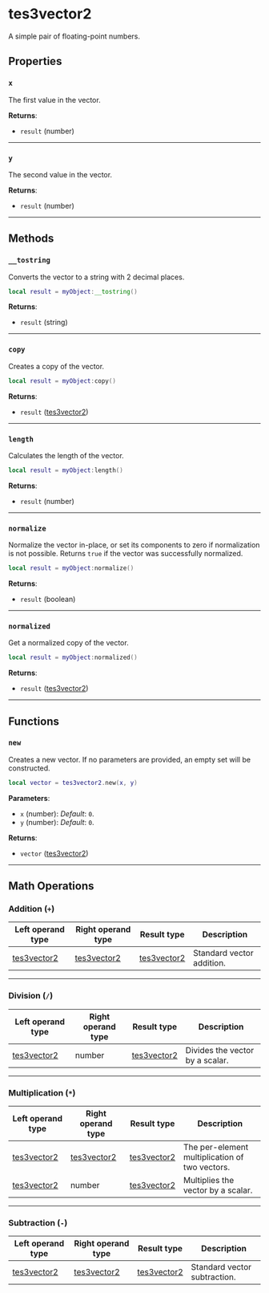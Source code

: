 # tes3vector2
<div class="search_terms" style="display: none">tes3vector2, vector2</div>

<!---
	This file is autogenerated. Do not edit this file manually. Your changes will be ignored.
	More information: https://github.com/MWSE/MWSE/tree/master/docs
-->

A simple pair of floating-point numbers.

## Properties

### `x`
<div class="search_terms" style="display: none">x</div>

The first value in the vector.

**Returns**:

* `result` (number)

***

### `y`
<div class="search_terms" style="display: none">y</div>

The second value in the vector.

**Returns**:

* `result` (number)

***

## Methods

### `__tostring`
<div class="search_terms" style="display: none">__tostring</div>

Converts the vector to a string with 2 decimal places.

```lua
local result = myObject:__tostring()
```

**Returns**:

* `result` (string)

***

### `copy`
<div class="search_terms" style="display: none">copy</div>

Creates a copy of the vector.

```lua
local result = myObject:copy()
```

**Returns**:

* `result` ([tes3vector2](../types/tes3vector2.md))

***

### `length`
<div class="search_terms" style="display: none">length</div>

Calculates the length of the vector.

```lua
local result = myObject:length()
```

**Returns**:

* `result` (number)

***

### `normalize`
<div class="search_terms" style="display: none">normalize</div>

Normalize the vector in-place, or set its components to zero if normalization is not possible. Returns `true` if the vector was successfully normalized.

```lua
local result = myObject:normalize()
```

**Returns**:

* `result` (boolean)

***

### `normalized`
<div class="search_terms" style="display: none">normalized</div>

Get a normalized copy of the vector.

```lua
local result = myObject:normalized()
```

**Returns**:

* `result` ([tes3vector2](../types/tes3vector2.md))

***

## Functions

### `new`
<div class="search_terms" style="display: none">new</div>

Creates a new vector. If no parameters are provided, an empty set will be constructed.

```lua
local vector = tes3vector2.new(x, y)
```

**Parameters**:

* `x` (number): *Default*: `0`.
* `y` (number): *Default*: `0`.

**Returns**:

* `vector` ([tes3vector2](../types/tes3vector2.md))

***

## Math Operations

### Addition (`+`)

| Left operand type | Right operand type | Result type | Description |
| ----------------- | ------------------ | ----------- | ----------- |
| [tes3vector2](../types/tes3vector2.md) | [tes3vector2](../types/tes3vector2.md) | [tes3vector2](../types/tes3vector2.md) | Standard vector addition. |

***

### Division (`/`)

| Left operand type | Right operand type | Result type | Description |
| ----------------- | ------------------ | ----------- | ----------- |
| [tes3vector2](../types/tes3vector2.md) | number | [tes3vector2](../types/tes3vector2.md) | Divides the vector by a scalar. |

***

### Multiplication (`*`)

| Left operand type | Right operand type | Result type | Description |
| ----------------- | ------------------ | ----------- | ----------- |
| [tes3vector2](../types/tes3vector2.md) | [tes3vector2](../types/tes3vector2.md) | [tes3vector2](../types/tes3vector2.md) | The per-element multiplication of two vectors. |
| [tes3vector2](../types/tes3vector2.md) | number | [tes3vector2](../types/tes3vector2.md) | Multiplies the vector by a scalar. |

***

### Subtraction (`-`)

| Left operand type | Right operand type | Result type | Description |
| ----------------- | ------------------ | ----------- | ----------- |
| [tes3vector2](../types/tes3vector2.md) | [tes3vector2](../types/tes3vector2.md) | [tes3vector2](../types/tes3vector2.md) | Standard vector subtraction. |

